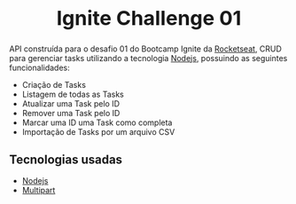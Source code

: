 <h1 align="center" style="font-size:36px;">Ignite Challenge 01 </h1>

API construída para o desafio 01 do Bootcamp Ignite da [Rocketseat](https://rocketseat.com.br), CRUD para gerenciar tasks utilizando a tecnologia [Nodejs](https://nodejs.org/en), 
possuindo as seguintes funcionalidades:

 - Criação de Tasks
 - Listagem de todas as Tasks
 - Atualizar uma Task pelo ID
 - Remover uma Task pelo ID
 - Marcar uma ID uma Task como completa
 - Importação de Tasks por um arquivo CSV

## Tecnologias usadas

 - [Nodejs](https://nodejs.org/en)
 - [Multipart](https://lizenshakya.medium.com/node-js-sending-multipart-form-data-from-server-side-backend-4a91b51fd67f)
